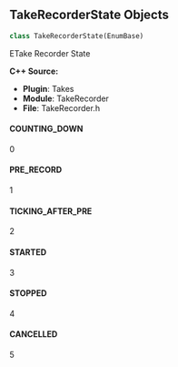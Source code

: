 ## TakeRecorderState Objects

```python
class TakeRecorderState(EnumBase)
```

ETake Recorder State

**C++ Source:**

- **Plugin**: Takes
- **Module**: TakeRecorder
- **File**: TakeRecorder.h

<a id="unreal.TakeRecorderState.COUNTING_DOWN"></a>

#### COUNTING_DOWN

0

<a id="unreal.TakeRecorderState.PRE_RECORD"></a>

#### PRE_RECORD

1

<a id="unreal.TakeRecorderState.TICKING_AFTER_PRE"></a>

#### TICKING_AFTER_PRE

2

<a id="unreal.TakeRecorderState.STARTED"></a>

#### STARTED

3

<a id="unreal.TakeRecorderState.STOPPED"></a>

#### STOPPED

4

<a id="unreal.TakeRecorderState.CANCELLED"></a>

#### CANCELLED

5

<a id="unreal.TakeRecorderMode"></a>
